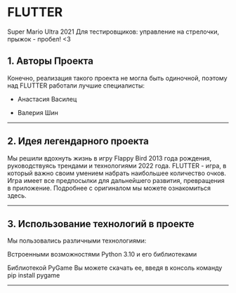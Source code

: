# FLUTTER
Super Mario Ultra 2021
Для тестировщиков: управление на стрелочки, прыжок - пробел! <3
## 1. Авторы Проекта
Конечно, реализация такого проекта не могла быть одиночной, поэтому над FLUTTER работали лучшие специалисты:

* Анастасия Василец
<!-- Специалист по существам, которые должны убить марио или просто усложнить жизнь игроку; по музыке, которая должна заворожить вас. -->

* Валерия Шин
<!--   > Главный дизайнер -->
<!-- Специалист по марио, именно он воплощает все ваши мысли и задумки в игровом пространстве; по интерфейсу и логике уровней, благодаря этому вы можете играть бесконечно, набирая рекордное количество очков. -->

<!-- Нарек Абрамян
Специалист по платформам, именно они мешают вам упрыгать от всех проблем; по облакам, которые помогают вам просто релаксировать. -->
---
## 2. Идея легендарного проекта
Мы решили вдохнуть жизнь в игру Flappy Bird 2013 года рождения, руководствуясь трендами и технологиями 2022 года.
FLUTTER - игра, в который важно своим умением набрать наибольшее количество очков. Игра имеет все предпосылки для дальнейшего развития, превращения в приложение.
Подробнее с оригиналом мы можете ознакомиться здесь.

<!-- 3. Реализация проекта
Было принято решение разбить проект на три части:

Существа
Главная задача - усложнять прохождение. Из этого появляется идея игры, сложность прохождения.

Главный персонаж
Главный герой призван быть проекцией пользователя. Впоследствии эта часть перетекла в структуризацию главного интерфейса, отрисовки элементов дизайна.

Мир и его границы
Границы сдерживают марио в своих возможностях, устанавливают правила игры.

Все трудности были решены до первого релиза. Однако главной трудностью была взаимосвязь между марио и существами, а именно получение урона марио, в силу неочевидного взаимодействия классов. Все же, стоит признать, что проблемы были незначительные.
Подробнее процесс реализации вы можете увидеть по нашим комитам и также в статистике о динамике развития проекта. -->
---
## 3. Использование технологий в проекте
Мы пользовались различными технологиями:

Встроенными возможностями Python 3.10 и его библиотеками

Библиотекой PyGame
Вы можете скачать ее, введя в консоль команду pip install pygame

---
<!-- ## 4. Как оно выглядит изнутри

Главная картинка

Пример 1

Пример 2 -->

